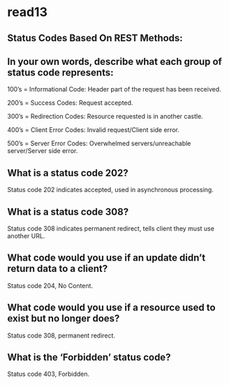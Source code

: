 # read13

## Status Codes Based On REST Methods:

## In your own words, describe what each group of status code represents:

100’s = Informational Code: Header part of the request has been received.

200’s = Success Codes: Request accepted.

300’s = Redirection Codes: Resource requested is in another castle.

400’s = Client Error Codes: Invalid request/Client side error.

500’s = Server Error Codes: Overwhelmed servers/unreachable server/Server side error.

## What is a status code 202?

Status code 202 indicates accepted, used in asynchronous processing.
## What is a status code 308?
Status code 308 indicates permanent redirect, tells client they must use another URL.
## What code would you use if an update didn’t return data to a client?
Status code 204, No Content.
## What code would you use if a resource used to exist but no longer does?
Status code 308, permanent redirect.
## What is the ‘Forbidden’ status code?
Status code 403, Forbidden.